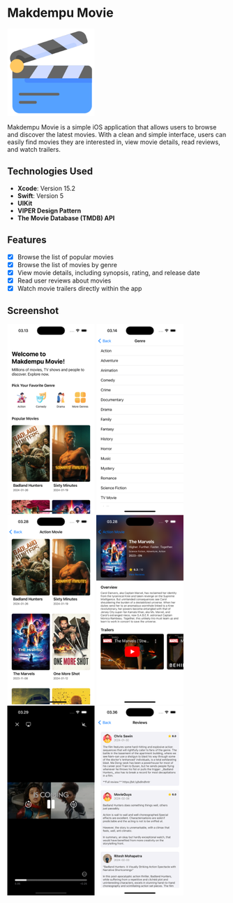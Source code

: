 # Makdempu Movie

<img src="img/film-slate.png" alt="Makdempu Movie Logo" width="200">

Makdempu Movie is a simple iOS application that allows users to browse and discover the latest movies. With a clean and simple interface, users can easily find movies they are interested in, view movie details, read reviews, and watch trailers.

## Technologies Used

- **Xcode**: Version 15.2
- **Swift**: Version 5
- **UIKit**
- **VIPER Design Pattern**
- **The Movie Database (TMDB) API**

## Features

- [x] Browse the list of popular movies
- [x] Browse the list of movies by genre
- [x] View movie details, including synopsis, rating, and release date
- [x] Read user reviews about movies
- [x] Watch movie trailers directly within the app

## Screenshot

<img src="img/dashboard.png" width="200"> <img src="img/genres.png" width="200"> <img src="img/movies.png" width="200"> <img src="img/detail.png" width="200"> <img src="img/trailer.png" width="200"> <img src="img/reviews.png" width="200">
